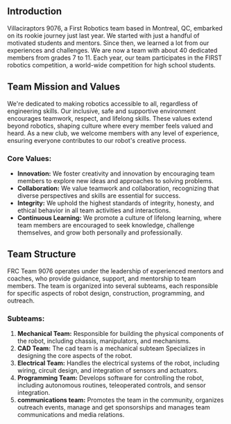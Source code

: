 ## Introduction

Villaciraptors 9076, a First Robotics team based in Montreal, QC, embarked on its rookie journey just last year. We started with just a handful of motivated students and mentors. Since then, we learned a lot from our experiences and challenges. We are now a team with about 40 dedicated members from grades 7 to 11. Each year, our team participates in the FIRST robotics competition, a world-wide competition for high school students.

## Team Mission and Values

We're dedicated to making robotics accessible to all, regardless of engineering skills. Our inclusive, safe and supportive environment encourages teamwork, respect, and lifelong skills. These values extend beyond robotics, shaping culture where every member feels valued and heard. As a new club, we welcome members with any level of experience, ensuring everyone contributes to our robot's creative process.

### Core Values:

- **Innovation:** We foster creativity and innovation by encouraging team members to explore new ideas and approaches to solving problems.
- **Collaboration:** We value teamwork and collaboration, recognizing that diverse perspectives and skills are essential for success.
- **Integrity:** We uphold the highest standards of integrity, honesty, and ethical behavior in all team activities and interactions.
- **Continuous Learning:** We promote a culture of lifelong learning, where team members are encouraged to seek knowledge, challenge themselves, and grow both personally and professionally.

## Team Structure

FRC Team 9076 operates under the leadership of experienced mentors and coaches, who provide guidance, support, and mentorship to team members. The team is organized into several subteams, each responsible for specific aspects of robot design, construction, programming, and outreach.

### Subteams:

1. **Mechanical Team:** Responsible for building the physical components of the robot, including chassis, manipulators, and mechanisms.
2. **CAD Team:** The cad team is a mechanical subteam Specializes in designing the core aspects of the robot.
3. **Electrical Team:** Handles the electrical systems of the robot, including wiring, circuit design, and integration of sensors and actuators.
4. **Programming Team:** Develops software for controlling the robot, including autonomous routines, teleoperated controls, and sensor integration.
5. **communications team:** Promotes the team in the community, organizes outreach events, manage and get sponsorships and manages team communications and media relations.
